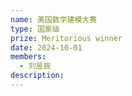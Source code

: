 ```yaml
---
name: 美国数学建模大赛
type: 国家级
prize: Meritorious winner
date: 2024-10-01
members: 
  - 刘昱辰
description:
---
```

